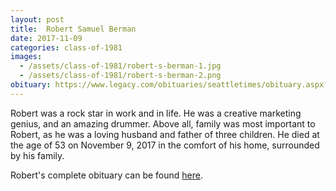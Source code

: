 ```yaml
---
layout: post
title:  Robert Samuel Berman
date: 2017-11-09
categories: class-of-1981
images:
  - /assets/class-of-1981/robert-s-berman-1.jpg
  - /assets/class-of-1981/robert-s-berman-2.png
obituary: https://www.legacy.com/obituaries/seattletimes/obituary.aspx?page=lifestory&pid=187230063
---
```

Robert was a rock star in work and in life.  He was a creative marketing genius, and an amazing drummer.  Above all, family was most important to Robert, as he was a loving husband and father of three children. He died at the age of 53 on November 9, 2017 in the comfort of his home, surrounded by his family.

Robert's complete obituary can be found [here](https://www.legacy.com/obituaries/seattletimes/obituary.aspx?page=lifestory&pid=187230063).
